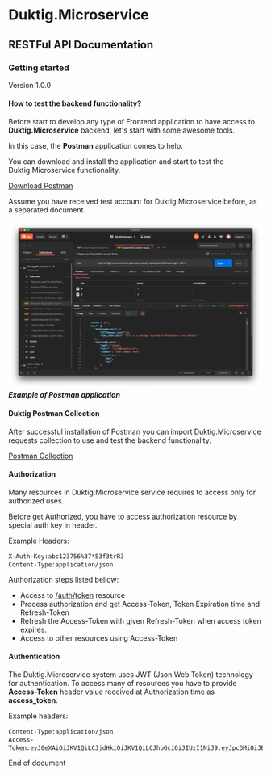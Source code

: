 # Duktig.Microservice
## RESTFul API Documentation

### Getting started

Version 1.0.0

#### How to test the backend functionality?

Before start to develop any type of Frontend application to have access to **Duktig.Microservice**
backend, let's start with some awesome tools.

In this case, the **Postman** application comes to help.

You can download and install the application and start to test the Duktig.Microservice functionality.

[Download Postman](https://www.getpostman.com/downloads/)

Assume you have received test account for Duktig.Microservice before, as a separated document.  

![Postman Screen example](./images/postman-screenshot-1.png)
***Example of Postman application***  

#### Duktig Postman Collection
 
After successful installation of Postman you can import Duktig.Microservice requests collection to use and test the backend functionality.
    
[Postman Collection](Duktig.Microservice.1.postman_collection.json)

#### Authorization

Many resources in Duktig.Microservice service requires to access only for authorized uses.

Before get Authorized, you have to access authorization resource by special auth key in header.

Example Headers:

    X-Auth-Key:abc123756%37*53f3trR3
    Content-Type:application/json 

Authorization steps listed bellow:

- Access to [/auth/token](auth/authorize.md) resource
- Process authorization and get Access-Token, Token Expiration time and Refresh-Token
- Refresh the Access-Token with given Refresh-Token when access token expires. 
- Access to other resources using Access-Token  

#### Authentication

The Duktig.Microservice system uses JWT (Json Web Token) technology for authentication.
To access many of resources you have to provide **Access-Token** header value received at Authorization time as **access_token**.  

Example headers:

    Content-Type:application/json
    Access-Token:eyJ0eXAiOiJKV1QiLCJjdHkiOiJKV1QiLCJhbGciOiJIUzI1NiJ9.eyJpc3MiOiJEdWt0aWcuaW8uaXNzIiwiYXVkIjoiRHVrdGlnLmlvLmdlbmVyYWwuYXVkIiwic3ViIjoiRHVrdGlnLmlvLmdlbmVyYWwuc3ViIiwianRpIjoiRHVrdGlnLmlvLmdlbmVyYWwuanRpIiwibmJmIjoxNTYxOTIxNzMwLCJpYXQiOjE1NjE5MjE3MzAsImV4cCI6MTU2MjAwODEzMCwiYWNjb3VudCI6eyJ1c2VySWQiOjEwOSwiZmlyc3ROYW1lIjoiRGF2aWQiLCJsYXN0TmFtZSI6IkF5dmF6eWFuIiwiZW1haWwiOiJ0b2tlcm5lbEBnbWFpbC5jb20iLCJpZFJvbGUiOjF9fQ.rjbkAijCx2i09dfDmpfip7mRRfRWvQo8qtREUCPX2Bg
 

End of document
